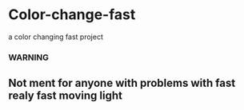 # Color-change-fast
a color changing fast project 
### WARNING
## Not ment for anyone with problems with fast realy fast moving light
